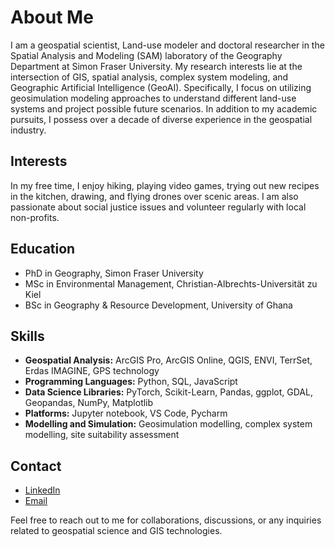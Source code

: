 # About Me

I am a geospatial scientist, Land-use modeler and doctoral researcher in the Spatial Analysis and Modeling (SAM) laboratory of the Geography Department at Simon Fraser University. My research interests lie at the intersection of GIS, spatial analysis, complex system modeling, and Geographic Artificial Intelligence (GeoAI). Specifically, I focus on utilizing geosimulation modeling approaches to understand different land-use systems and project possible future scenarios. In addition to my academic pursuits, I possess over a decade of diverse experience in the geospatial industry.

## Interests
In my free time, I enjoy hiking, playing video games, trying out new recipes in the kitchen, drawing, and flying drones over scenic areas. I am also passionate about social justice issues and volunteer regularly with local non-profits.

## Education
- PhD in Geography, Simon Fraser University
- MSc in Environmental Management, Christian-Albrechts-Universität zu Kiel
- BSc in Geography & Resource Development, University of Ghana

## Skills
- **Geospatial Analysis:** ArcGIS Pro, ArcGIS Online, QGIS, ENVI, TerrSet, Erdas IMAGINE, GPS technology
- **Programming Languages:** Python, SQL, JavaScript
- **Data Science Libraries:** PyTorch, Scikit-Learn, Pandas, ggplot, GDAL, Geopandas, NumPy, Matplotlib
- **Platforms:** Jupyter notebook, VS Code, Pycharm
- **Modelling and Simulation:** Geosimulation modelling, complex system modelling, site suitability assessment

## Contact
- [LinkedIn](https://www.linkedin.com/in/bright-addae/)
- [Email](mailto:baddae@sfu.ca)

Feel free to reach out to me for collaborations, discussions, or any inquiries related to geospatial science and GIS technologies.

